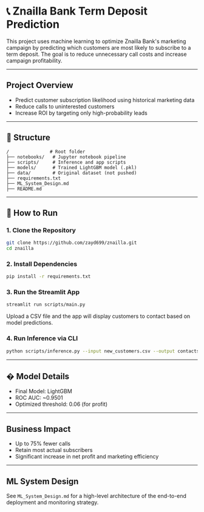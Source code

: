 
# 📞 Znailla Bank Term Deposit Prediction

This project uses machine learning to optimize Znailla Bank's marketing campaign by predicting which customers are most likely to subscribe to a term deposit. The goal is to reduce unnecessary call costs and increase campaign profitability.

---

##  Project Overview

* Predict customer subscription likelihood using historical marketing data
* Reduce calls to uninterested customers
* Increase ROI by targeting only high-probability leads

---

## 📁 Structure

```
/               # Root folder
├── notebooks/   # Jupyter notebook pipeline
├── scripts/     # Inference and app scripts
├── models/      # Trained LightGBM model (.pkl)
├── data/        # Original dataset (not pushed)
├── requirements.txt
├── ML_System_Design.md
├── README.md
```

---

## 🚀 How to Run

### 1. Clone the Repository

```bash
git clone https://github.com/zayd699/znailla.git
cd znailla
```

### 2. Install Dependencies

```bash
pip install -r requirements.txt
```

### 3. Run the Streamlit App

```bash
streamlit run scripts/main.py
```

Upload a CSV file and the app will display customers to contact based on model predictions.

### 4. Run Inference via CLI

```bash
python scripts/inference.py --input new_customers.csv --output contacts.csv
```

---

## � Model Details

* Final Model: LightGBM
* ROC AUC: \~0.9501
* Optimized threshold: 0.06 (for profit)

---

##  Business Impact

* Up to 75% fewer calls
* Retain most actual subscribers
* Significant increase in net profit and marketing efficiency

---

##  ML System Design

See `ML_System_Design.md` for a high-level architecture of the end-to-end deployment and monitoring strategy.

